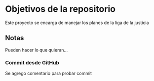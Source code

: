 # Objetivos de la repositorio

Este proyecto se encarga de manejar los planes de la liga de la justicia


## Notas
Pueden hacer lo que quieran...

### Commit desde GitHub
Se agrego comentario para probar commit
